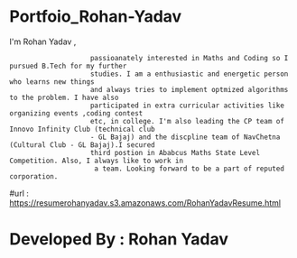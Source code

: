 # Portfoio_Rohan-Yadav
I'm Rohan Yadav ,

						passioanately interested in Maths and Coding so I pursued B.Tech for my further
						studies. I am a enthusiastic and energetic person who learns new things
						and always tries to implement optmized algorithms to the problem. I have also 
						participated in extra curricular activities like organizing events ,coding contest 
						etc, in college. I'm also leading the CP team of Innovo Infinity Club (technical club 
						- GL Bajaj) and the discpline team of NavChetna (Cultural Club - GL Bajaj).I secured 
						third postion in Ababcus Maths State Level Competition. Also, I always like to work in
						 a team. Looking forward to be a part of reputed corporation. 
   #url : https://resumerohanyadav.s3.amazonaws.com/RohanYadavResume.html
   # Developed By : Rohan Yadav            

